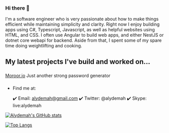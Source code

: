 ### Hi there 👋 

I'm a software engineer who is very passionate about how to make things efficient while maintaining simplicity and clarity.
Right now I enjoy building apps using C#, Typescript, Javascript, as well as helpful websites using HTML, and CSS.
I often use Angular to build web apps, and either NestJS or dotnet core webapi for backend.
Aside from that, I spent some of my spare time doing weightlifting and cooking.

<!--
**alydemah/alydemah** is a ✨ _special_ ✨ repository because its `README.md` (this file) appears on your GitHub profile.


<p align="center">
  
  <br><br>
  </p>


<details>
  
  
  </details>
Here are some ideas to get you started:

- 🔭 I’m currently working on ...
- 🌱 I’m currently learning ...
- 👯 I’m looking to collaborate on ...
- 🤔 I’m looking for help with ...
- 💬 Ask me about ...
- 📫 How to reach me: ...
- 😄 Pronouns: ...
- ⚡ Fun fact: ...
-->

## My latest projects I've build and worked on...

### 
[Moroor.io](https://moroor.io)
Just another strong password generator





###


+ Find me at: 

  :heavy_check_mark: Email: alydemah@gmail.com
  :heavy_check_mark: Twitter: @alydemah
  :heavy_check_mark: Skype: live:alydemah





[![Alydemah's GitHub stats](https://github-readme-stats.vercel.app/api?username=alydemah&show_icons=true&count_private=true&hide_title=true)](https://github.com/alydemah)


[![Top Langs](https://github-readme-stats.vercel.app/api/top-langs/?username=alydemah)](https://github.com/alydemah/github-readme-stats)

